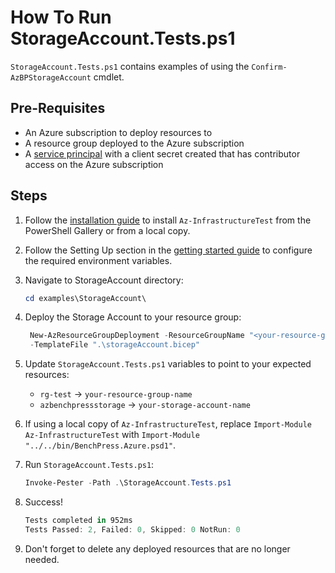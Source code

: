 # How To Run StorageAccount.Tests.ps1

`StorageAccount.Tests.ps1` contains examples of using the `Confirm-AzBPStorageAccount` cmdlet.

## Pre-Requisites

- An Azure subscription to deploy resources to
- A resource group deployed to the Azure subscription
- A [service principal][1] with a client secret created that has contributor access on the Azure subscription

[1]: <https://learn.microsoft.com/en-us/azure/active-directory/develop/howto-create-service-principal-portal>

## Steps

1. Follow the [installation guide](../../docs/installation.md) to install `Az-InfrastructureTest` from the PowerShell
Gallery or from a local copy.
1. Follow the Setting Up section in the [getting started guide](../../docs/getting_started.md) to configure the
required environment variables.
1. Navigate to StorageAccount directory:

   ```Powershell
   cd examples\StorageAccount\
   ```

1. Deploy the Storage Account to your resource group:

   ```Powershell
    New-AzResourceGroupDeployment -ResourceGroupName "<your-resource-group-name>"`
    -TemplateFile ".\storageAccount.bicep"
   ```

1. Update `StorageAccount.Tests.ps1` variables to point to your expected resources:

   - `rg-test` -> `your-resource-group-name`
   - `azbenchpressstorage` -> `your-storage-account-name`

1. If using a local copy of `Az-InfrastructureTest`, replace `Import-Module Az-InfrastructureTest` with
`Import-Module "../../bin/BenchPress.Azure.psd1"`.

1. Run `StorageAccount.Tests.ps1`:

   ```Powershell
   Invoke-Pester -Path .\StorageAccount.Tests.ps1
   ```

1. Success!

   ```Powershell
   Tests completed in 952ms
   Tests Passed: 2, Failed: 0, Skipped: 0 NotRun: 0
   ```

1. Don't forget to delete any deployed resources that are no longer needed.
